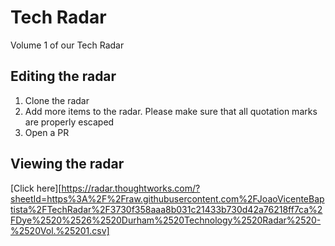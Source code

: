 # Tech Radar
Volume 1 of our Tech Radar

## Editing the radar
1. Clone the radar
2. Add more items to the radar. Please make sure that all quotation marks are properly escaped
3. Open a PR

## Viewing the radar
[Click here][https://radar.thoughtworks.com/?sheetId=https%3A%2F%2Fraw.githubusercontent.com%2FJoaoVicenteBaptista%2FTechRadar%2F3730f358aaa8b031c21433b730d42a76218ff7ca%2FDye%2520%2526%2520Durham%2520Technology%2520Radar%2520-%2520Vol.%25201.csv]
